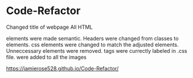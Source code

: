 # Code-Refactor
Changed title of webpage
All HTML <div> elements were made semantic.
    Headers were changed from classes to elements.
    css elements were changed to match the adjusted elements.
Unneccessary <class> elements were removed.
<id> tags were currectly labeled in .css file.
<alt> were added to all the images



https://jamierose528.github.io/Code-Refactor/